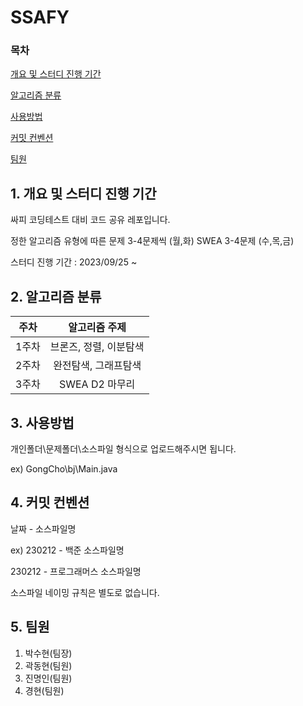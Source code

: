 # SSAFY
### 목차
[개요 및 스터디 진행 기간](#1-개요-및-스터디-진행-기간)

[알고리즘 분류](#2-알고리즘-분류)

[사용방법](#3-사용방법)

[커밋 컨벤션](#4-커밋-컨벤션)

[팀원](#5-팀원)

## 1. 개요 및 스터디 진행 기간

싸피 코딩테스트 대비 코드 공유 레포입니다.


정한 알고리즘 유형에 따른 문제 3-4문제씩 (월,화)
SWEA 3-4문제 (수,목,금)


스터디 진행 기간 : 2023/09/25 ~ 

## 2. 알고리즘 분류
|주차|알고리즘 주제|
|:-----:|:-----:|
|1주차|브론즈, 정렬, 이분탐색|
|2주차|완전탐색, 그래프탐색|
|3주차|SWEA D2 마무리|

## 3. 사용방법
개인폴더\문제폴더\소스파일 형식으로 업로드해주시면 됩니다.

ex)
GongCho\bj\Main.java

## 4. 커밋 컨벤션
 날짜 - 소스파일명
 
 ex)
 230212 - 백준 소스파일명
 
 230212 - 프로그래머스 소스파일명
 
 소스파일 네이밍 규칙은 별도로 없습니다.

 ## 5. 팀원
1. 박수현(팀장)
2. 곽동현(팀원)
3. 진명인(팀원)
4. 경현(팀원)
 
